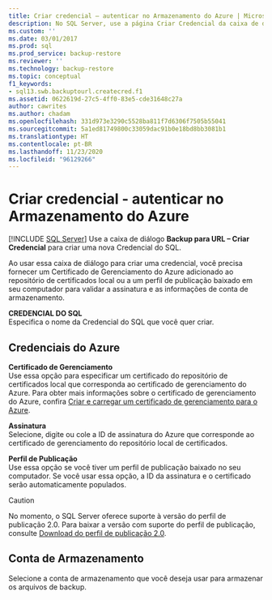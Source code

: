 ```yaml
---
title: Criar credencial – autenticar no Armazenamento do Azure | Microsoft Docs
description: No SQL Server, use a página Criar Credencial da caixa de diálogo Backup de Banco de Dados para fornecer um Certificado de Gerenciamento do Azure para validar sua conexão.
ms.custom: ''
ms.date: 03/01/2017
ms.prod: sql
ms.prod_service: backup-restore
ms.reviewer: ''
ms.technology: backup-restore
ms.topic: conceptual
f1_keywords:
- sql13.swb.backuptourl.createcred.f1
ms.assetid: 0622619d-27c5-4ff0-83e5-cde31648c27a
author: cawrites
ms.author: chadam
ms.openlocfilehash: 331d973e3290c5528ba811f7d6306f7505b55041
ms.sourcegitcommit: 5a1ed81749800c33059dac91b0e18bd8bb3081b1
ms.translationtype: HT
ms.contentlocale: pt-BR
ms.lasthandoff: 11/23/2020
ms.locfileid: "96129266"
---
```

# <a name="create-credential---authenticate-to-azure-storage"></a>Criar credencial - autenticar no Armazenamento do Azure
 [!INCLUDE [SQL Server](../../includes/applies-to-version/sqlserver.md)]
  Use a caixa de diálogo **Backup para URL – Criar Credencial** para criar uma nova Credencial do SQL.  
  
 Ao usar essa caixa de diálogo para criar uma credencial, você precisa fornecer um Certificado de Gerenciamento do Azure adicionado ao repositório de certificados local ou a um perfil de publicação baixado em seu computador para validar a assinatura e as informações de conta de armazenamento.  
  
 **CREDENCIAL DO SQL**  
 Especifica o nome da Credencial do SQL que você quer criar.  
  
## <a name="azure-credentials"></a>Credenciais do Azure  
 **Certificado de Gerenciamento**  
 Use essa opção para especificar um certificado do repositório de certificados local que corresponda ao certificado de gerenciamento do Azure. Para obter mais informações sobre o certificado de gerenciamento do Azure, confira [Criar e carregar um certificado de gerenciamento para o Azure](/previous-versions/azure/gg551722(v=azure.100)).  
  
 **Assinatura**  
 Selecione, digite ou cole a ID de assinatura do Azure que corresponde ao certificado de gerenciamento do repositório local de certificados.  
  
 **Perfil de Publicação**  
 Use essa opção se você tiver um perfil de publicação baixado no seu computador. Se você usar essa opção, a ID da assinatura e o certificado serão automaticamente populados.  
  
> [!CAUTION]  
>  No momento, o SQL Server oferece suporte à versão do perfil de publicação 2.0. Para baixar a versão com suporte do perfil de publicação, consulte [Download do perfil de publicação 2.0](https://go.microsoft.com/fwlink/?LinkId=396421).  
  
## <a name="storage-account"></a>Conta de Armazenamento  
 Selecione a conta de armazenamento que você deseja usar para armazenar os arquivos de backup.  
  
